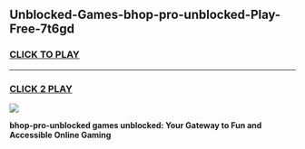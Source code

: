 
## Unblocked-Games-bhop-pro-unblocked-Play-Free-7t6gd
<h3>
<a href="https://premium76.site?title=bhop-pro-unblocked&ref=17A">CLICK TO PLAY</a></h3>
<hr>

<h3>
<a href="https://premium76.site?title=bhop-pro-unblocked&ref=17A">CLICK 2 PLAY</a>
  
</h3>

<a href="https://premium76.site?title=bhop-pro-unblocked&ref=17A"><img src="https://clearcache.store/games.png"></a>


**bhop-pro-unblocked games unblocked: Your Gateway to Fun and Accessible Online Gaming**
